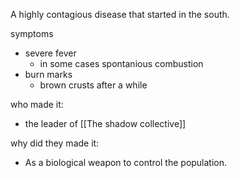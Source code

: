 A highly contagious disease that started in the south. 

symptoms
- severe fever
	- in some cases spontanious combustion
- burn marks
	- brown crusts after a while


who made it:
- the leader of [[The shadow collective]] 

why did they made it:
- As a biological weapon to control the population. 
